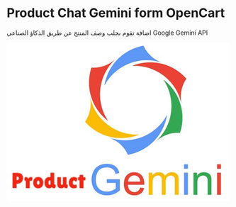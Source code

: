 # Product Chat Gemini form OpenCart

اضافة تقوم بجلب وصف المنتج عن طريق الذكاؤ الصناعي
Google Gemini API

<img src="logo/logo.jpg">




